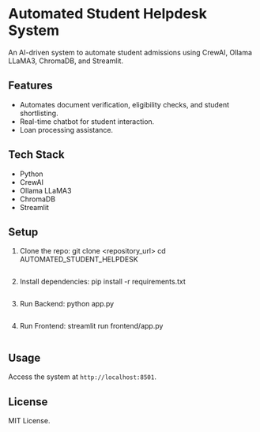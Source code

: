 # Automated Student Helpdesk System

An AI-driven system to automate student admissions using CrewAI, Ollama LLaMA3, ChromaDB, and Streamlit.

## Features

- Automates document verification, eligibility checks, and student shortlisting.
- Real-time chatbot for student interaction.
- Loan processing assistance.

## Tech Stack

- Python
- CrewAI
- Ollama LLaMA3
- ChromaDB
- Streamlit

## Setup

1. Clone the repo:
    git clone <repository_url>
    cd AUTOMATED_STUDENT_HELPDESK
    ```

2. Install dependencies:
    pip install -r requirements.txt
    ```

3. Run Backend:
    python app.py
    ```

4. Run Frontend:
    streamlit run frontend/app.py
    ```

## Usage

Access the system at `http://localhost:8501`.

## License

MIT License.
